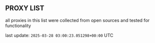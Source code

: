 ## PROXY LIST

all proxies in this list were collected from open sources and tested for functionality

last update: `2025-03-28 03:00:23.051298+00:00` UTC